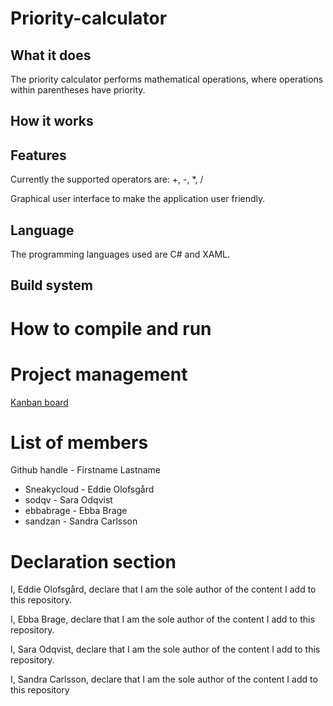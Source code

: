 # Priority-calculator

What it does
-----------
The priority calculator performs mathematical operations, where operations within parentheses have priority. 



How it works
-----------


Features
-----------
Currently the supported operators are: +, -, *, / 


Graphical user interface to make the application user friendly.

Language
-----------
The programming languages used are C# and XAML.

Build system
-----------


How to compile and run
=======


Project management
=======
[Kanban board](https://github.com/users/Sneakycloud/projects/1)


List of members
=======
Github handle - Firstname Lastname

* Sneakycloud - Eddie Olofsgård
* sodqv - Sara Odqvist
* ebbabrage - Ebba Brage
* sandzan - Sandra Carlsson



Declaration section
=======

I, Eddie Olofsgård, declare that I am the sole author of the content I add to this repository.

I, Ebba Brage, declare that I am the sole author of the content I add to this repository.

I, Sara Odqvist, declare that I am the sole author of the content I add to this repository.

I, Sandra Carlsson, declare that I am the sole author of the content I add to this repository
